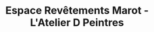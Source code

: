 ---
title: "Espace Revêtements Marot - L'Atelier D Peintres"
url: /saint-pourcain-sur-sioule/espace-revetements-marot-latelier-d-peintres/
shop: peinture
---